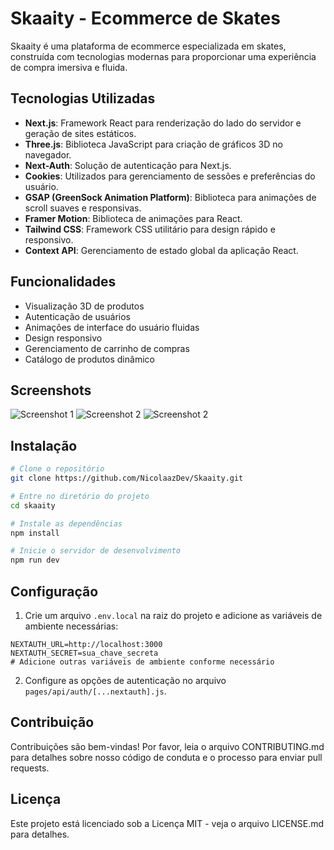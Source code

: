 # Skaaity - Ecommerce de Skates

Skaaity é uma plataforma de ecommerce especializada em skates, construída com tecnologias modernas para proporcionar uma experiência de compra imersiva e fluida.

## Tecnologias Utilizadas

- **Next.js**: Framework React para renderização do lado do servidor e geração de sites estáticos.
- **Three.js**: Biblioteca JavaScript para criação de gráficos 3D no navegador.
- **Next-Auth**: Solução de autenticação para Next.js.
- **Cookies**: Utilizados para gerenciamento de sessões e preferências do usuário.
- **GSAP (GreenSock Animation Platform)**: Biblioteca para animações de scroll suaves e responsivas.
- **Framer Motion**: Biblioteca de animações para React.
- **Tailwind CSS**: Framework CSS utilitário para design rápido e responsivo.
- **Context API**: Gerenciamento de estado global da aplicação React.

## Funcionalidades

- Visualização 3D de produtos
- Autenticação de usuários
- Animações de interface do usuário fluidas
- Design responsivo
- Gerenciamento de carrinho de compras
- Catálogo de produtos dinâmico

## Screenshots

![Screenshot 1](https://res.cloudinary.com/dmceve2cp/image/upload/v1725159116/imagem_2024-08-31_235152645_dvsada.png)
![Screenshot 2](https://res.cloudinary.com/dmceve2cp/image/upload/v1725159134/imagem_2024-08-31_235211663_txmcha.png)
![Screenshot 2](https://res.cloudinary.com/dmceve2cp/image/upload/v1725159172/imagem_2024-08-31_235249805_ib5zdi.png)

## Instalação

```bash
# Clone o repositório
git clone https://github.com/NicolaazDev/Skaaity.git

# Entre no diretório do projeto
cd skaaity

# Instale as dependências
npm install

# Inicie o servidor de desenvolvimento
npm run dev
```

## Configuração

1. Crie um arquivo `.env.local` na raiz do projeto e adicione as variáveis de ambiente necessárias:

```
NEXTAUTH_URL=http://localhost:3000
NEXTAUTH_SECRET=sua_chave_secreta
# Adicione outras variáveis de ambiente conforme necessário
```

2. Configure as opções de autenticação no arquivo `pages/api/auth/[...nextauth].js`.

## Contribuição

Contribuições são bem-vindas! Por favor, leia o arquivo CONTRIBUTING.md para detalhes sobre nosso código de conduta e o processo para enviar pull requests.

## Licença

Este projeto está licenciado sob a Licença MIT - veja o arquivo LICENSE.md para detalhes.
